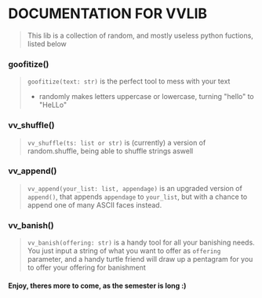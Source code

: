 # DOCUMENTATION FOR VVLIB

> This lib is a collection of random, and mostly useless python fuctions, listed below

### goofitize()

> `goofitize(text: str)` is the perfect tool to mess with your text </br>
> - randomly makes letters uppercase or lowercase, turning "hello" to "HeLLo"

### vv_shuffle()

> `vv_shuffle(ts: list or str)` is (currently) a version of random.shuffle, being able to shuffle strings aswell

### vv_append()

> `vv_append(your_list: list, appendage)` is an upgraded version of `append()`, that appends `appendage` to `your_list`, but with a chance to append one of many ASCII faces instead.

### vv_banish()

> `vv_banish(offering: str)` is a handy tool for all your banishing needs. You just input a string of what you want to offer as `offering` parameter, and a handy turtle friend will draw up a pentagram for you to offer your offering for banishment

#### Enjoy, theres more to come, as the semester is long :)